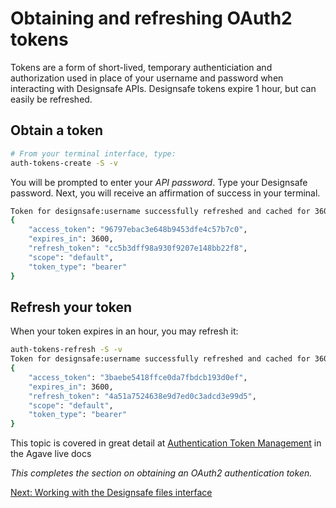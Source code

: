 # Obtaining and refreshing OAuth2 tokens

Tokens are a form of short-lived, temporary authenticiation and authorization used in place of your username and password when interacting with Designsafe APIs. Designsafe tokens expire 1 hour, but can easily be refreshed.


## Obtain a token

```sh
# From your terminal interface, type:
auth-tokens-create -S -v
```

You will be prompted to enter your *API password*. Type your Designsafe password. Next, you will receive an affirmation of success in your terminal.

```sh
Token for designsafe:username successfully refreshed and cached for 3600 seconds
{
    "access_token": "96797ebac3e648b9453dfe4c57b7c0",
    "expires_in": 3600,
    "refresh_token": "cc5b3dff98a930f9207e148bb22f8",
    "scope": "default",
    "token_type": "bearer"
}
```

## Refresh your token

When your token expires in an hour, you may refresh it:

```sh
auth-tokens-refresh -S -v
Token for designsafe:username successfully refreshed and cached for 3600 seconds
{
    "access_token": "3baebe5418ffce0da7fbdcb193d0ef",
    "expires_in": 3600,
    "refresh_token": "4a51a7524638e9d7ed0c3adcd3e99d5",
    "scope": "default",
    "token_type": "bearer"
}
```

This topic is covered in great detail at [Authentication Token Management](http://agaveapi.co/authentication-token-management/) in the Agave live docs

*This completes the section on obtaining an OAuth2 authentication token.*

[Next: Working with the Designsafe files interface](01-files-101.md)
